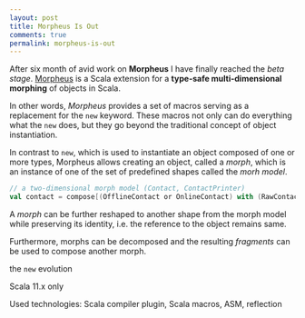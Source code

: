 ```yaml
---
layout: post
title: Morpheus Is Out
comments: true
permalink: morpheus-is-out
---
```


After six month of avid work on **Morpheus** I have finally reached the *beta stage*.  [Morpheus](https://github.com/zslajchrt/morpheus) is a Scala extension for
a **type-safe multi-dimensional morphing** of objects in Scala.

In other words, *Morpheus* provides a set of macros serving as a replacement for the `new` keyword. These macros not only can do everything what the `new` does, but they go beyond the traditional concept of object instantiation.

In contrast to `new`, which is used to instantiate an object composed of one or more types, Morpheus allows creating an object, called a *morph*, which is an instance of one of the set of predefined shapes called the *morh model*. 

```scala
// a two-dimensional morph model (Contact, ContactPrinter)
val contact = compose[(OfflineContact or OnlineContact) with (RawContactPrinter or PrettyContactPrinter)].~
```

A *morph* can be further reshaped to another shape from the morph model while preserving its identity, i.e. the reference to the object remains same.

Furthermore, morphs can be decomposed and the resulting *fragments* can be used to compose another morph.

the `new` evolution

Scala 11.x only

Used technologies: Scala compiler plugin, Scala macros, ASM, reflection
